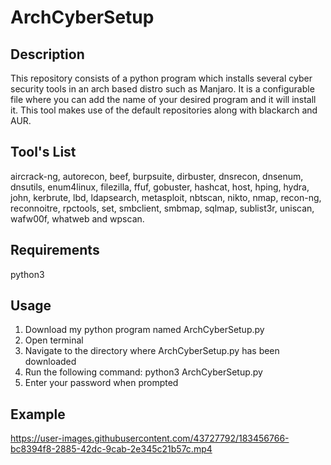 # ArchCyberSetup
## Description
This repository consists of a python program which installs several cyber security tools in an arch based distro such as Manjaro. It is a configurable file where you can add the name of your desired program and it will install it. This tool makes use of the default repositories along with blackarch and AUR.

## Tool's List
aircrack-ng, autorecon, beef, burpsuite, dirbuster, dnsrecon, dnsenum, dnsutils, enum4linux, filezilla, ffuf, gobuster, hashcat, host, hping, hydra, john, kerbrute, lbd, ldapsearch, metasploit, nbtscan, nikto, nmap, recon-ng, reconnoitre, rpctools, set, smbclient, smbmap, sqlmap, sublist3r, uniscan, wafw00f, whatweb and wpscan.

## Requirements
python3

## Usage
1. Download my python program named ArchCyberSetup.py
2. Open terminal
3. Navigate to the directory where ArchCyberSetup.py has been downloaded
4. Run the following command: python3 ArchCyberSetup.py
5. Enter your password when prompted

## Example
https://user-images.githubusercontent.com/43727792/183456766-bc8394f8-2885-42dc-9cab-2e345c21b57c.mp4
